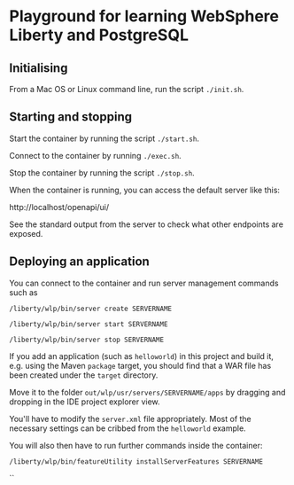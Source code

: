 # Playground for learning WebSphere Liberty and PostgreSQL

## Initialising

From a Mac OS or Linux command line, run the script
`./init.sh`.

## Starting and stopping

Start the container by running the script `./start.sh`.

Connect to the container by running `./exec.sh`.

Stop the container by running the script `./stop.sh`.

When the container is running, you can access the default server like this:

http://localhost/openapi/ui/

See the standard output from the server to check what other endpoints are exposed.

## Deploying an application

You can connect to the container and run server
management commands such as

`/liberty/wlp/bin/server create SERVERNAME`

`/liberty/wlp/bin/server start SERVERNAME`

`/liberty/wlp/bin/server stop SERVERNAME`

If you add an application (such as `helloworld`) in
this project and build it, e.g. using the Maven `package`
target,
you should find that a WAR file has been created under
the `target` directory.

Move it to the folder `out/wlp/usr/servers/SERVERNAME/apps`
by dragging and dropping in the IDE project explorer view.

You'll have to modify the `server.xml` file
appropriately.
Most of the necessary settings can be cribbed
from the `helloworld` example.

You will also then have to run further commands
inside the container:

`/liberty/wlp/bin/featureUtility installServerFeatures SERVERNAME`

``